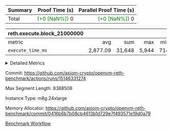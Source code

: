 | Summary | Proof Time (s) | Parallel Proof Time (s) |
|:---|---:|---:|
| Total | <span style='color: green'>(+0 [NaN%])</span> 0 | <span style='color: green'>(+0 [NaN%])</span> 0 |


| reth.execute.block_21000000 |||||
|:---|---:|---:|---:|---:|
|metric|avg|sum|max|min|
| `execute_time_ms     ` |  2,877.09 |  31,648 |  5,944 |  714 |



<details>
<summary>Detailed Metrics</summary>

| group | block_number | num_segments |
| --- | --- | --- |
| reth.execute.block_21000000 | 21000000 | 11 | 

| group | block_number | segment | execute_time_ms |
| --- | --- | --- | --- |
| reth.execute.block_21000000 | 21000000 | 0 | 2,991 | 
| reth.execute.block_21000000 | 21000000 | 1 | 2,875 | 
| reth.execute.block_21000000 | 21000000 | 10 | 714 | 
| reth.execute.block_21000000 | 21000000 | 2 | 2,726 | 
| reth.execute.block_21000000 | 21000000 | 3 | 852 | 
| reth.execute.block_21000000 | 21000000 | 4 | 5,944 | 
| reth.execute.block_21000000 | 21000000 | 5 | 3,295 | 
| reth.execute.block_21000000 | 21000000 | 6 | 3,469 | 
| reth.execute.block_21000000 | 21000000 | 7 | 3,390 | 
| reth.execute.block_21000000 | 21000000 | 8 | 3,294 | 
| reth.execute.block_21000000 | 21000000 | 9 | 2,098 | 

</details>


Commit: https://github.com/axiom-crypto/openvm-reth-benchmark/actions/runs/15146331274

Max Segment Length: 8388508

Instance Type: m8g.24xlarge

Memory Allocator: https://github.com/axiom-crypto/openvm-reth-benchmark/commit/0416b6b7b08cb4613b1d729e7f493571e19d0a79

[Benchmark Workflow]()
